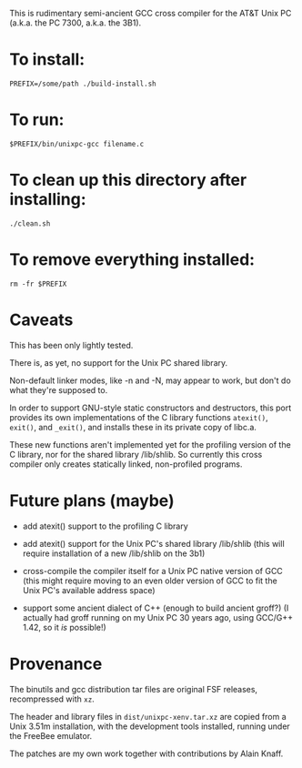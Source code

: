 This is rudimentary semi-ancient GCC cross compiler for the AT&T Unix PC
(a.k.a. the PC 7300, a.k.a. the 3B1).

# To install:

	PREFIX=/some/path ./build-install.sh

# To run:

	$PREFIX/bin/unixpc-gcc filename.c

# To clean up this directory after installing:

	./clean.sh

# To remove everything installed:

	rm -fr $PREFIX

# Caveats

This has been only lightly tested.

There is, as yet, no support for the Unix PC shared library.

Non-default linker modes, like -n and -N, may appear to work, but don't do
what they're supposed to.

In order to support GNU-style static constructors and destructors,
this port provides its own implementations of the C library functions
`atexit()`, `exit()`, and `_exit()`, and installs these in its private
copy of libc.a.

These new functions aren't implemented yet for the profiling version of
the C library, nor for the shared library /lib/shlib.  So currently this
cross compiler only creates statically linked, non-profiled programs.

# Future plans (maybe)

* add atexit() support to the profiling C library

* add atexit() support for the Unix PC's shared library /lib/shlib
  (this will require installation of a new /lib/shlib on the 3b1)

* cross-compile the compiler itself for a Unix PC native version of GCC
  (this might require moving to an even older version of GCC to fit the
  Unix PC's available address space)

* support some ancient dialect of C++ (enough to build ancient groff?)
  (I actually had groff running on my Unix PC 30 years ago, using
  GCC/G++ 1.42, so it *is* possible!)

# Provenance

The binutils and gcc distribution tar files are original FSF releases,
recompressed with `xz`.

The header and library files in `dist/unixpc-xenv.tar.xz` are copied
from a Unix 3.51m installation, with the development tools installed,
running under the FreeBee emulator.

The patches are my own work together with contributions by Alain Knaff.
